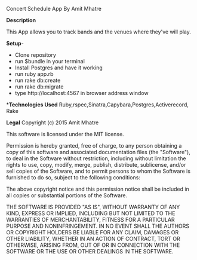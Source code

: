Concert Schedule App
By Amit Mhatre

**Description**

This App allows you to track bands and the venues where they've will play.


**Setup**-

* Clone repository
* run $bundle in your terminal
* Install Postgres and have it working
* run ruby app.rb
* run rake db:create
* run rake db:migrate
* type http://localhost:4567 in browser address window


***Technologies Used**
Ruby,rspec,Sinatra,Capybara,Postgres,Activerecord, Rake

**Legal**
Copyright (c) 2015 Amit Mhatre

This software is licensed under the MIT license.

Permission is hereby granted, free of charge, to any person obtaining a copy of this software and
 associated documentation files (the "Software"), to deal in the Software without restriction, including
without limitation the rights to use, copy, modify, merge, publish, distribute, sublicense, and/or sell
copies of the Software, and to permit persons to whom the Software is furnished to do so, subject to the
following conditions:

The above copyright notice and this permission notice shall be included in all copies or substantial
portions of the Software.

THE SOFTWARE IS PROVIDED "AS IS", WITHOUT WARRANTY OF ANY KIND, EXPRESS OR IMPLIED, INCLUDING BUT NOT
LIMITED TO THE WARRANTIES OF MERCHANTABILITY, FITNESS FOR A PARTICULAR PURPOSE AND NONINFRINGEMENT. IN NO
 EVENT SHALL THE AUTHORS OR COPYRIGHT HOLDERS BE LIABLE FOR ANY CLAIM, DAMAGES OR OTHER LIABILITY, WHETHER
IN AN ACTION OF CONTRACT, TORT OR OTHERWISE, ARISING FROM, OUT OF OR IN CONNECTION WITH THE SOFTWARE OR
THE USE OR OTHER DEALINGS IN THE SOFTWARE.
